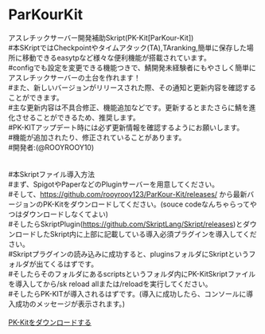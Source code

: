 # ParKourKit

アスレチックサーバー開発補助Skript(PK-Kit[ParKour-Kit])<br>
#本SKriptではCheckpointやタイムアタック(TA),TAranking,簡単に保存した場所に移動できるeasytpなど様々な便利機能が搭載されています。<br>
#configでも設定を変更できる機能つきで、鯖開発未経験者にもやさしく簡単にアスレチックサーバーの土台を作れます！<br>
#また、新しいバージョンがリリースされた際、その通知と更新内容を確認することができます。<br>
#主な更新内容は不具合修正、機能追加などです。更新するとまたさらに鯖を進化させることができるため、推奨します。<br>
#PK-KITアップデート時には必ず更新情報を確認するようにお願いします。<br>
#機能が追加されたり、修正されていることがあります。<br>
#開発者:(@ROOYROOY10)<br>
<br>
<br>
#本Skriptファイル導入方法<br>
#まず、SpigotやPaperなどのPluginサーバーを用意してください。<br>
#そして、https://github.com/rooyrooy123/ParKour-Kit/releases/ から最新バージョンのPK-Kitをダウンロードしてください。(souce codeなんちゃらってやつはダウンロードしなくてよい)<br>
#そしたらSkriptPlugin(https://github.com/SkriptLang/Skript/releases)とダウンロードしたSkript内に上部に記載している導入必須プラグインを導入してください。<br>
#Skriptプラグインの読み込みに成功すると、pluginsフォルダにSkriptというフォルダが出てくるはずです。<br>
#そしたらそのフォルダにあるscriptsというフォルダ内にPK-KitSkriptファイルを導入してから/sk reload allまたは/reloadを実行してください。<br>
#そしたらPK-KITが導入されるはずです。(導入に成功したら、コンソールに導入成功のメッセージが表示されます。)<br>
<br>
[PK-Kitをダウンロードする](https://github.com/rooyrooy123/ParKour-Kit/releases/)<br>
